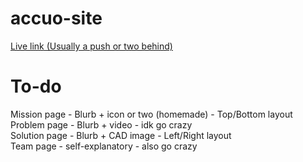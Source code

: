 # accuo-site

[Live link (Usually a push or two behind)](https://vicmart1.github.io/accuo-site/)

# To-do

Mission page - Blurb + icon or two (homemade) - Top/Bottom layout  
Problem page - Blurb + video - idk go crazy  
Solution page - Blurb + CAD image - Left/Right layout  
Team page - self-explanatory - also go crazy  